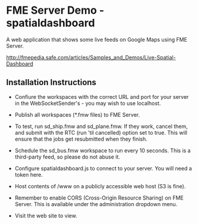 FME Server Demo - spatialdashboard
======================================

A web application that shows some live feeds on Google Maps using FME Server.

http://fmepedia.safe.com/articles/Samples_and_Demos/Live-Spatial-Dashboard

Installation Instructions
-------------------------

- Confiure the workspaces with the correct URL and port for your server in the WebSocketSender's - you may wish to use localhost.

- Publish all workspaces (*.fmw files) to FME Server.

- To test, run sd_ship.fmw and sd_plane.fmw. If they work, cancel them, and submit with the RTC (run 'til cancelled) option set to true. This will ensure that the jobs get resubmitted when they finish.

- Schedule the sd_bus.fmw workspace to run every 10 seconds. This is a third-party feed, so please do not abuse it.

- Configure spatialdashboard.js to connect to your server. You will need a token here.

- Host contents of /www on a publicly accessible web host (S3 is fine).

- Remember to enable CORS (Cross-Origin Resource Sharing) on FME Server. This is available under the administration dropdown menu.

- Visit the web site to view.